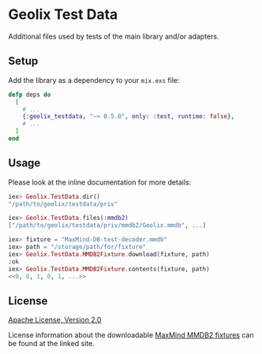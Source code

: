 # Geolix Test Data

Additional files used by tests of the main library and/or adapters.

## Setup

Add the library as a dependency to your `mix.exs` file:

```elixir
defp deps do
  [
    # ...
    {:geolix_testdata, "~> 0.5.0", only: :test, runtime: false},
    # ...
  ]
end
```

## Usage

Please look at the inline documentation for more details:

```elixir
iex> Geolix.TestData.dir()
"/path/to/geolix/testdata/priv"

iex> Geolix.TestData.files(:mmdb2)
["/path/to/geolix/testdata/priv/mmdb2/Geolix.mmdb", ...]

iex> fixture = "MaxMind-DB-test-decoder.mmdb"
iex> path = "/storage/path/for/fixture"
iex> Geolix.TestData.MMDB2Fixture.download(fixture, path)
:ok
iex> Geolix.TestData.MMDB2Fixture.contents(fixture, path)
<<0, 0, 1, 0, 1, ...>>
```

## License

[Apache License, Version 2.0](http://www.apache.org/licenses/LICENSE-2.0)

License information about the downloadable [MaxMind MMDB2 fixtures](https://github.com/maxmind/MaxMind-DB) can be found at the linked site.
